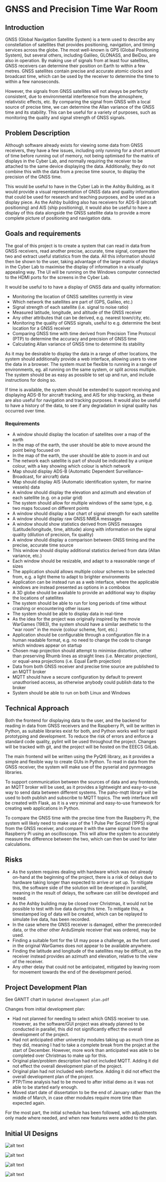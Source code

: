 # GNSS and Precision Time War Room

## Introduction

GNSS (Global Navigation Satellite System) is a term used to describe any constellation of satellites that provides positioning, navigation, and timing services across the globe. The most well-known is GPS (Global Positioning System), but several others, including Galileo, GLONASS, and BeiDou, are also in operation. By making use of signals from at least four satellites, GNSS receivers can determine their position on Earth to within a few metres. GNSS satellites contain precise and accurate atomic clocks and broadcast time, which can be used by the receiver to determine the time to within a few nanoseconds.

However, the signals from GNSS satellites will not always be perfectly consistent, due to environmental interference from the atmosphere, relativistic effects, etc. By comparing the signal from GNSS with a local source of precise time, we can determine the Allan variance of the GNSS time and its stability. This can be useful for a variety of purposes, such as monitoring the quality and signal strength of GNSS signals.

## Problem Description

Although software already exists for viewing some data from GNSS receivers, they have a few issues, including only running for a short amount of time before running out of memory, not being optimised for the matrix of displays in the Cyber Lab, and normally requiring the receiver to be attached to the same device displaying the data. Additionally, they do not combine this with the data from a precise time source, to display the precision of the GNSS time.

This would be useful to have in the Cyber Lab in the Ashby Building, as it would provide a visual representation of GNSS data and quality information that could be used for research and teaching purposes, and be used as a display piece. As the Ashby building also has receivers for ADS-B (aircraft positioning) and AIS (ship positioning), it would also be useful to have a display of this data alongside the GNSS satellite data to provide a more complete picture of positioning and navigation data.

## Goals and requirements

The goal of this project is to create a system that can read in data from GNSS receivers, read another precise, accurate, time signal, compare the two and extract useful statistics from the data. All this information should then be shown to the user, taking advantage of the large matrix of displays in the Cyber Lab to maximise the display of information in a visually appealing way. The UI will be running on the Windows computer connected to the HDMI ports for the screens in the Cyber Lab.

It would be useful to to have a display of GNSS data and quality information:

- Monitoring the location of GNSS satellites currently in view
- Which network the satellites are part of (GPS, Galileo, etc.)
- Signal strength of each satellite (i.e. signal to noise ratio)
- Measured latitude, longitude, and altitude of the GNSS receiver
- Any other attributes that can be derived, e.g. nearest town/city, etc.
- Monitoring the quality of GNSS signals, useful to e.g. determine the best location for a GNSS receiver
- Comparing GNSS time with time derived from Precision Time Protocol (PTP) to determine the accuracy and precision of GNSS time
- Calculating Allan variance of GNSS time to determine its stability

As it may be desirable to display the data in a range of other locations, the system should additionally provide a web interface, allowing users to view the data in a browser. The system must be flexible to running in a range of environments, eg. all running on the same system, or split across multiple. The system should be as easy as possible to set up and run, and include instructions for doing so.

If time is available, the system should be extended to support receiving and displaying ADS-B for aircraft tracking, and AIS for ship tracking, as these are also useful for navigation and tracking purposes. It would also be useful to have a history of the data, to see if any degradation in signal quality has occurred over time.

### Requirements

- A window should display the location of satellites over a map of the earth
- In the map of the earth, the user should be able to move around the point being focused on
- In the map of the earth, the user should be able to zoom in and out
- The network each satellite is part of should be indicated by a unique colour, with a key showing which colour is which network
- Map should display ADS-B (Automatic Dependent Surveillance–Broadcast, for aircraft) data
- Map should display AIS (Automatic identification system, for marine vessels) data
- A window should display the elevation and azimuth and elevation of each satellite (e.g. on a polar grid)
- The system should allow for multiple windows of the same type, e.g. two maps focused on different points
- A window should display a bar chart of signal strength for each satellite
- A window should display raw GNSS NMEA messages
- A window should show statistics derived from GNSS messages (Latitude/longitude, time, altitude) along with information on the signal quality (dilution of precision, fix quality)
- A window should display a comparison between GNSS timing and the precise, accurate time source
- This window should display additional statistics derived from data (Allan variance, etc.)
- Each window should be resizable, and adapt to a reasonable range of sizes
- The application should allows multiple colour schemes to be selected from, e.g. a light theme to adapt to brighter environments
- Application can be instead run as a web interface, where the applicable windows are instead presented as options in a combobox
- A 3D globe should be available to provide an additional way to display the locations of satellites
- The system should be able to run for long periods of time without crashing or encountering other issues
- The system should be able to display data in real-time
- As the idea for the project was originally inspired by the movie WarGames (1983), the system should have a similar aesthetic to the "war room" in the movie (colour scheme, font, etc.)
- Application should be configurable through a configuration file in a human readable format, e.g. no need to change the code to change which windows appear on startup
- Chosen map projection should attempt to minimise distortion, rather than preserving Rhumb lines as straight lines (i.e. Mercator projection), or equal-area projections (i.e. Equal Earth projection)
- Data from both GNSS receiver and precise time source are published to an MQTT broker
- MQTT should have a secure configuration by default to prevent unauthorised access, as otherwise anybody could publish data to the broker
- System should be able to run on both Linux and Windows

## Technical Approach

Both the frontend for displaying data to the user, and the backend for reading in data from GNSS receivers and the Raspberry Pi, will be written in Python, as suitable libraries exist for both, and Python works well for rapid prototyping and development. To reduce the risk of errors and enforce a standard code quality, pylint will be used throughout the project. Changes will be tracked with git, and the project will be hosted on the EEECS GitLab.

The main frontend will be written using the PyQt6 library, as it provides a simple and flexible way to create GUIs in Python. To read in data from the GNSS receiver, the system will make use of the pyserial and pynmeagps libraries.

To support communication between the sources of data and any frontends, an MQTT broker will be used, as it provides a lightweight and easy-to-use way to send data between different systems. The paho-mqtt library will be used to both publish and subscribe to MQTT topics. The web interface will be created with Flask, as it is a very minimal and easy-to-use framework for creating web applications in Python.

To compare the GNSS time with the precise time from the Raspberry Pi, the system will likely need to make use of the 1 Pulse Per Second (1PPS) signal from the GNSS receiver, and compare it with the same signal from the Raspberry Pi using an oscilloscope. This will allow the system to accurately measure the difference between the two, which can then be used for later calculations.

## Risks

- As the system requires dealing with hardware which was not already on-hand at the beginning of the project, there is a risk of delays due to hardware taking longer than expected to arrive or set up. To mitigate this, the software side of the solution will be developed in parallel, meaning in the result of delays, the software can still be developed and tested.
- As the Ashby building may be closed over Christmas, it would not be possible to test with live data during this time. To mitigate this, a timestamped log of data will be created, which can be replayed to simulate live data, has been recorded.
- In the case where the GNSS receiver is damaged, either the prerecorded data, or the other other ArduSimple receiver that was ordered, may be used.
- Finding a suitable font for the UI may pose a challenge, as the font used in the original WarGames does not appear to be available anywhere.
- Finding the latitude and longitude of the satellites may be difficult, as the receiver instead provides an azimuth and elevation, relative to the view of the receiver.
- Any other delay that could not be anticipated, mitigated by leaving room for movement towards the end of the development period.

## Project Development Plan

See GANTT chart in `Updated development plan.pdf`

Changes from initial development plan:

- Had not planned for needing to select which GNSS receiver to use. However, as the software/GUI project was already planned to be conducted in parallel, this did not significantly effect the overall development of the project.
- Had not anticipated other university modules taking up as much time as they did, meaning I had to take a complete break from the project at the start of December. However, more work than anticipated was able to be completed over Christmas to make up for this.
- Original plan/problem description had not included MQTT. Adding it did not effect the overall development plan of the project.
- Original plan had not included web interface. Adding it did not effect the overall development plan of the project.
- PTP/Time analysis had to be moved to after initial demo as it was not able to be started early enough.
- Moved start date of dissertation to be the end of January rather than the middle of March, in case other modules require more time than expected again.

For the most part, the initial schedule has been followed, with adjustments only made where needed, and when new features were added to the plan.

## Initial UI Designs

![alt text](./UI%20Designs/image.png)

![alt text](./UI%20Designs/image-1.png)

![alt text](./UI%20Designs/image-2.png)

![alt text](./UI%20Designs/image-3.png)
